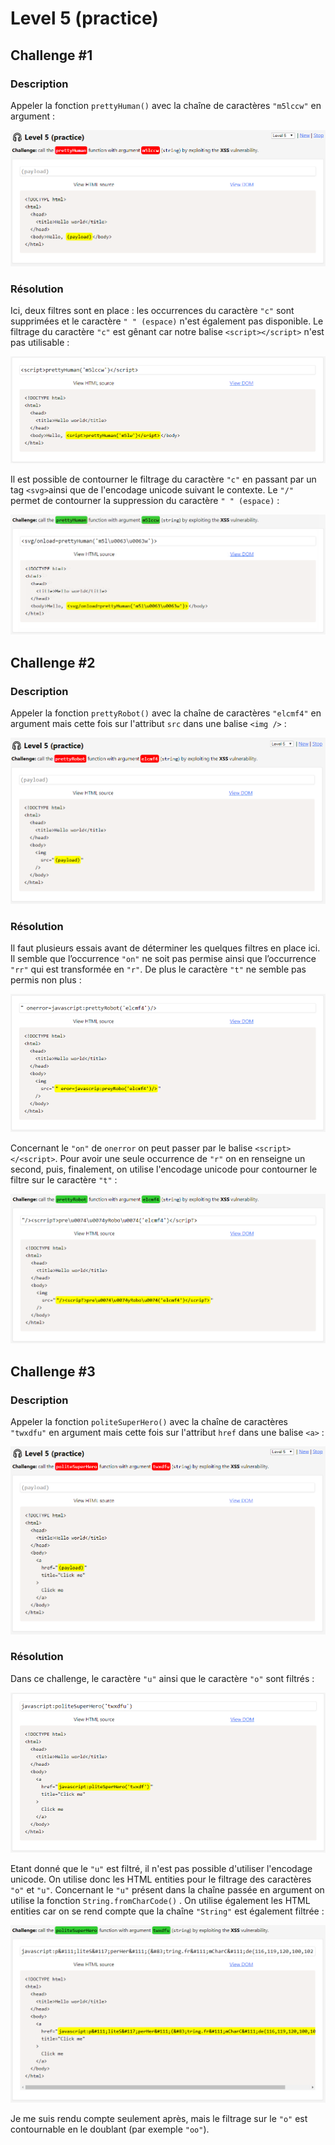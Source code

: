 # Level 5 (practice)

## Challenge #1

### Description

Appeler la fonction `prettyHuman()` avec la chaîne de caractères `"m5lccw"` en argument :

![](<../../../.gitbook/assets/fb47e14cc50b2150eefeb8f5a70473f7 (1).png>)

### Résolution

Ici, deux filtres sont en place : les occurrences du caractère `"c"` sont supprimées et le caractère `" " (espace)` n'est également pas disponible. Le filtrage du caractère `"c"` est gênant car notre balise `<script></script>` n'est pas utilisable :

![](../../../.gitbook/assets/99533f26bcb0f0dc30be7ecd5468b8b3.png)

Il est possible de contourner le filtrage du caractère `"c"` en passant par un tag `<svg>`ainsi que de l'encodage unicode suivant le contexte. Le `"/"` permet de contourner la suppression du caractère `" " (espace)` :

![](../../../.gitbook/assets/f57fe3417e199719c0c63b030528c50f.png)

## Challenge #2

### Description

Appeler la fonction `prettyRobot()` avec la chaîne de caractères `"elcmf4"` en argument mais cette fois sur l'attribut `src` dans une balise `<img />` :

![](../../../.gitbook/assets/1ea837cb58255119c63c0062f48f2a4b.png)

### Résolution

Il faut plusieurs essais avant de déterminer les quelques filtres en place ici. Il semble que l’occurrence `"on"` ne soit pas permise ainsi que l’occurrence `"rr"` qui est transformée en `"r"`. De plus le caractère `"t"` ne semble pas permis non plus :

![](../../../.gitbook/assets/c7fa03cbe2d3c98581db70fa31c5ba2e.png)

Concernant le `"on"` de `onerror` on peut passer par le balise `<script></<script>`. Pour avoir une seule occurrence de `"r"` on en renseigne un second, puis, finalement, on utilise l'encodage unicode pour contourner le filtre sur le caractère `"t"` :

![](../../../.gitbook/assets/be28df2a6a27f4a6ac51cc82d483c447.png)

## Challenge #3

### Description

Appeler la fonction `politeSuperHero()` avec la chaîne de caractères `"twxdfu"` en argument mais cette fois sur l'attribut `href` dans une balise `<a>` :

![](../../../.gitbook/assets/5aa17e12154645053e5b191a6197345d.png)

### Résolution

Dans ce challenge, le caractère `"u"` ainsi que le caractère `"o"` sont filtrés :

![](../../../.gitbook/assets/92f35925b895f58e15fb170dc43f5ab7.png)

Etant donné que le `"u"` est filtré, il n'est pas possible d'utiliser l'encodage unicode. On utilise donc les HTML entities pour le filtrage des caractères `"o"` et `"u"`. Concernant le `"u"` présent dans la chaîne passée en argument on utilise la fonction `String.fromCharCode()` . On utilise également les HTML entities car on se rend compte que la chaîne `"String"` est également filtrée :

![](../../../.gitbook/assets/3b161555d0facb03956540bec8f16573.png)

Je me suis rendu compte seulement après, mais le filtrage sur le `"o"` est contournable en le doublant (par exemple `"oo"`).
